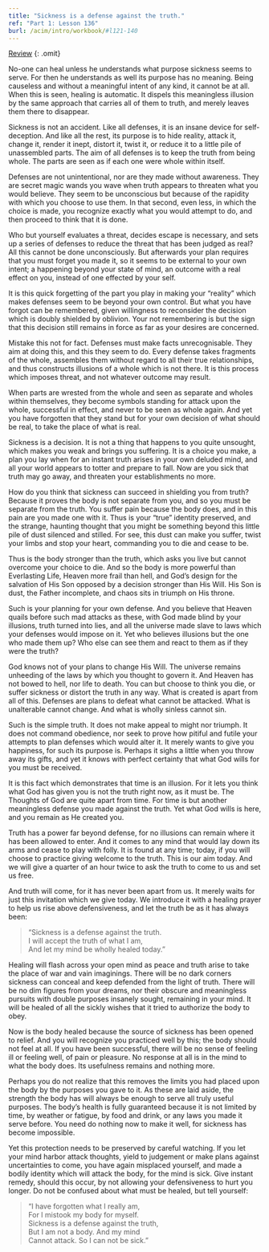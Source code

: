 ```yaml
---
title: "Sickness is a defense against the truth."
ref: "Part 1: Lesson 136"
burl: /acim/intro/workbook/#l121-140
---
```


<a class="hide-review" href="/acim/workbook/l148/#l136">Review</a>
{: .omit}

No-one can heal unless he understands what purpose sickness seems to
serve. For then he understands as well its purpose has no meaning. Being
causeless and without a meaningful intent of any kind, it cannot be at
all. When this is seen, healing is automatic. It dispels this meaningless
illusion by the same approach that carries all of them to truth, and
merely leaves them there to disappear.

Sickness is not an accident. Like all defenses, it is an insane device
for self-deception. And like all the rest, its purpose is to hide
reality, attack it, change it, render it inept, distort it, twist it, or
reduce it to a little pile of unassembled parts. The aim of all defenses
is to keep the truth from being whole. The parts are seen as if each one
were whole within itself.

Defenses are not unintentional, nor are they made without awareness.
They are secret magic wands you wave when truth appears to threaten what
you would believe. They seem to be unconscious but because of the
rapidity with which you choose to use them. In that second, even less,
in which the choice is made, you recognize exactly what you would
attempt to do, and then proceed to think that it is done.

Who but yourself evaluates a threat, decides escape is necessary, and
sets up a series of defenses to reduce the threat that has been judged
as real? All this cannot be done unconsciously. But afterwards your plan
requires that you must forget you made it, so it seems to be external to
your own intent; a happening beyond your state of mind, an outcome with
a real effect on you, instead of one effected by your self.

It is this quick forgetting of the part you play in making your
“reality” which makes defenses seem to be beyond your own control. But
what you have forgot can be remembered, given willingness to reconsider
the decision which is doubly shielded by oblivion. Your not remembering
is but the sign that this decision still remains in force as far as your
desires are concerned.

Mistake this not for fact. Defenses must make facts unrecognisable.
They aim at doing this, and this they seem to do. Every defense takes
fragments of the whole, assembles them without regard to all their true
relationships, and thus constructs illusions of a whole which is not
there. It is this process which imposes threat, and not whatever outcome
may result.

When parts are wrested from the whole and seen as separate and wholes
within themselves, they become symbols standing for attack upon the
whole, successful in effect, and never to be seen as whole again. And
yet you have forgotten that they stand but for your own decision of what
should be real, to take the place of what is real.

Sickness is a decision. It is not a thing that happens to you quite
unsought, which makes you weak and brings you suffering. It is a choice
you make, a plan you lay when for an instant truth arises in your own
deluded mind, and all your world appears to totter and prepare to fall.
Now are you sick that truth may go away, and threaten your
establishments no more.

How do you think that sickness can succeed in shielding you from truth?
Because it proves the body is not separate from you, and so you must be
separate from the truth. You suffer pain because the body does, and in
this pain are you made one with it. Thus is your “true” identity
preserved, and the strange, haunting thought that you might be something
beyond this little pile of dust silenced and stilled. For see, this dust
can make you suffer, twist your limbs and stop your heart, commanding
you to die and cease to be.

Thus is the body stronger than the truth, which asks you live but cannot
overcome your choice to die. And so the body is more powerful than
Everlasting Life, Heaven more frail than hell, and God’s design for the
salvation of His Son opposed by a decision stronger than His Will. His
Son is dust, the Father incomplete, and chaos sits in triumph on His
throne.

Such is your planning for your own defense. And you believe that Heaven
quails before such mad attacks as these, with God made blind by your
illusions, truth turned into lies, and all the universe made slave to
laws which your defenses would impose on it. Yet who believes illusions
but the one who made them up? Who else can see them and react to them as
if they were the truth?

God knows not of your plans to change His Will. The universe
remains unheeding of the laws by which you thought to govern it. And
Heaven has not bowed to hell, nor life to death. You can but choose to
think you die, or suffer sickness or distort the truth in any way. What
is created is apart from all of this. Defenses are plans to defeat what
cannot be attacked. What is unalterable cannot change. And what is
wholly sinless cannot sin.

Such is the simple truth. It does not make appeal to might nor triumph.
It does not command obedience, nor seek to prove how pitiful and futile
your attempts to plan defenses which would alter it. It merely wants to
give you happiness, for such its purpose is. Perhaps it sighs a little
when you throw away its gifts, and yet it knows with perfect certainty
that what God wills for you must be received.

It is this fact which demonstrates that time is an illusion. For it lets
you think what God has given you is not the truth right now, as it must
be. The Thoughts of God are quite apart from time. For time is but
another meaningless defense you made against the truth. Yet what God
wills is here, and you remain as He created you.

Truth has a power far beyond defense, for no illusions can remain where
it has been allowed to enter. And it comes to any mind that would lay
down its arms and cease to play with folly. It is found at any time;
today, if you will choose to practice giving welcome to the truth. This
is our aim today. And we will give a quarter of an hour twice to ask the
truth to come to us and set us free.

And truth will come, for it has never been apart from us. It merely
waits for just this invitation which we give today. We introduce it with
a healing prayer to help us rise above defensiveness, and let the truth
be as it has always been:

> “Sickness is a defense against the truth.<br/>
> I will accept the truth of what I am,<br/>
> And let my mind be wholly healed today.”

Healing will flash across your open mind as peace and truth arise to
take the place of war and vain imaginings. There will be no dark corners
sickness can conceal and keep defended from the light of truth. There
will be no dim figures from your dreams, nor their obscure and
meaningless pursuits with double purposes insanely sought, remaining in
your mind. It will be healed of all the sickly
wishes that it tried to authorize the body to obey.

Now is the body healed because the source of sickness has been opened to
relief. And you will recognize you practiced well by this; the body
should not feel at all. If you have been successful, there will be no
sense of feeling ill or feeling well, of pain or pleasure. No response
at all is in the mind to what the body does. Its usefulness remains and
nothing more.

Perhaps you do not realize that this removes the limits you had placed
upon the body by the purposes you gave to it. As these are laid aside,
the strength the body has will always be enough to serve all truly
useful purposes. The body’s health is fully guaranteed because it is not
limited by time, by weather or fatigue, by food and drink, or any laws
you made it serve before. You need do nothing now to make it well, for
sickness has become impossible.

Yet this protection needs to be preserved by careful watching. If you
let your mind harbor attack thoughts, yield to judgement or make plans
against uncertainties to come, you have again misplaced yourself, and
made a bodily identity which will attack the body, for the mind is sick.
Give instant remedy, should this occur, by not allowing your
defensiveness to hurt you longer. Do not be confused about what must be
healed, but tell yourself:

> “I have forgotten what I really am,<br/>
> For I mistook my body for myself.<br/>
> Sickness is a defense against the truth,<br/>
> But I am not a body. And my mind<br/>
> Cannot attack. So I can not be sick.”

